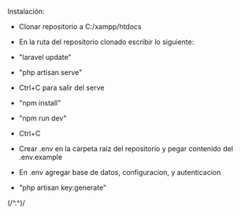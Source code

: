 Instalación:

 *   Clonar repositorio a C:/xampp/htdocs

 *   En la ruta del repositorio clonado escribir lo siguiente:

 *   "laravel update"

 *   "php artisan serve"

 *   Ctrl+C para salir del serve

 *   "npm install"

 *   "npm run dev"

 *   Ctrl+C
 
 *   Crear .env en la carpeta raiz del repositorio y pegar contenido del .env.example
 
 *   En .env agregar base de datos, configuracion, y autenticacion

 *   "php artisan key:generate"
 
 (/^.^)/
